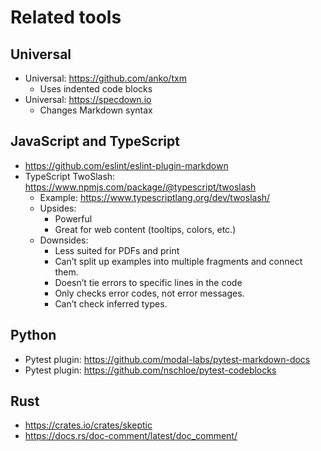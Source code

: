 # Related tools

## Universal

* Universal: https://github.com/anko/txm
  * Uses indented code blocks
* Universal: https://specdown.io
  * Changes Markdown syntax

## JavaScript and TypeScript

* https://github.com/eslint/eslint-plugin-markdown
* TypeScript TwoSlash: https://www.npmjs.com/package/@typescript/twoslash
  * Example: https://www.typescriptlang.org/dev/twoslash/
  * Upsides:
    * Powerful
    * Great for web content (tooltips, colors, etc.)
  * Downsides:
    * Less suited for PDFs and print
    * Can’t split up examples into multiple fragments and connect them.
    * Doesn’t tie errors to specific lines in the code
    * Only checks error codes, not error messages.
    * Can’t check inferred types.

## Python

* Pytest plugin: https://github.com/modal-labs/pytest-markdown-docs
* Pytest plugin: https://github.com/nschloe/pytest-codeblocks

## Rust

* https://crates.io/crates/skeptic
* https://docs.rs/doc-comment/latest/doc_comment/
